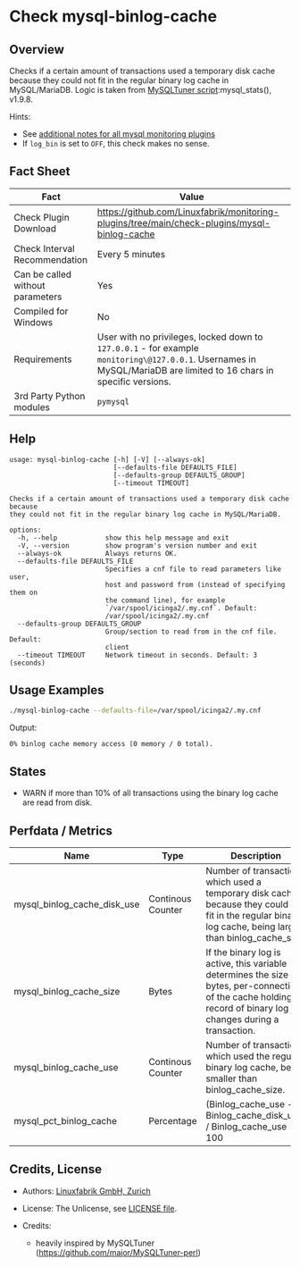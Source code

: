 # Check mysql-binlog-cache

## Overview

Checks if a certain amount of transactions used a temporary disk cache because they could not fit in the regular binary log cache in MySQL/MariaDB. Logic is taken from [MySQLTuner script](https://github.com/major/MySQLTuner-perl):mysql_stats(), v1.9.8.

Hints:

* See [additional notes for all mysql monitoring plugins](https://github.com/Linuxfabrik/monitoring-plugins/blob/main/PLUGINS-MYSQL.md)
* If `log_bin` is set to `OFF`, this check makes no sense.


## Fact Sheet

| Fact | Value |
|----|----|
| Check Plugin Download                 | <https://github.com/Linuxfabrik/monitoring-plugins/tree/main/check-plugins/mysql-binlog-cache> |
| Check Interval Recommendation         | Every 5 minutes |
| Can be called without parameters      | Yes |
| Compiled for Windows                  | No |
| Requirements                          | User with no privileges, locked down to `127.0.0.1` - for example `monitoring\@127.0.0.1`. Usernames in MySQL/MariaDB are limited to 16 chars in specific versions. |
| 3rd Party Python modules              | `pymysql` |


## Help

```text
usage: mysql-binlog-cache [-h] [-V] [--always-ok]
                          [--defaults-file DEFAULTS_FILE]
                          [--defaults-group DEFAULTS_GROUP]
                          [--timeout TIMEOUT]

Checks if a certain amount of transactions used a temporary disk cache because
they could not fit in the regular binary log cache in MySQL/MariaDB.

options:
  -h, --help            show this help message and exit
  -V, --version         show program's version number and exit
  --always-ok           Always returns OK.
  --defaults-file DEFAULTS_FILE
                        Specifies a cnf file to read parameters like user,
                        host and password from (instead of specifying them on
                        the command line), for example
                        `/var/spool/icinga2/.my.cnf`. Default:
                        /var/spool/icinga2/.my.cnf
  --defaults-group DEFAULTS_GROUP
                        Group/section to read from in the cnf file. Default:
                        client
  --timeout TIMEOUT     Network timeout in seconds. Default: 3 (seconds)
```


## Usage Examples

```bash
./mysql-binlog-cache --defaults-file=/var/spool/icinga2/.my.cnf
```

Output:

```text
0% binlog cache memory access (0 memory / 0 total).
```


## States

* WARN if more than 10% of all transactions using the binary log cache are read from disk.


## Perfdata / Metrics

| Name | Type | Description |
|----|----|----|
| mysql_binlog_cache_disk_use | Continous Counter | Number of transactions which used a temporary disk cache because they could not fit in the regular binary log cache, being larger than binlog_cache_size. |
| mysql_binlog_cache_size | Bytes | If the binary log is active, this variable determines the size in bytes, per-connection, of the cache holding a record of binary log changes during a transaction. |
| mysql_binlog_cache_use | Continous Counter | Number of transaction which used the regular binary log cache, being smaller than binlog_cache_size. |
| mysql_pct_binlog_cache | Percentage | (Binlog_cache_use - Binlog_cache_disk_use) / Binlog_cache_use \* 100 |


## Credits, License

* Authors: [Linuxfabrik GmbH, Zurich](https://www.linuxfabrik.ch)

* License: The Unlicense, see [LICENSE file](https://unlicense.org/).

* Credits:

    * heavily inspired by MySQLTuner (<https://github.com/major/MySQLTuner-perl>)
